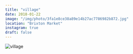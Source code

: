 ```yaml
---
title: "village"
date: 2018-01-22
image: "/img/photo/3fa1e8ce38a89e14b27ac7786982b872.jpg"
location: "Brixton Market"
instagram: true
draft: false
---
```


![village](/img/photo/3fa1e8ce38a89e14b27ac7786982b872.jpg)
